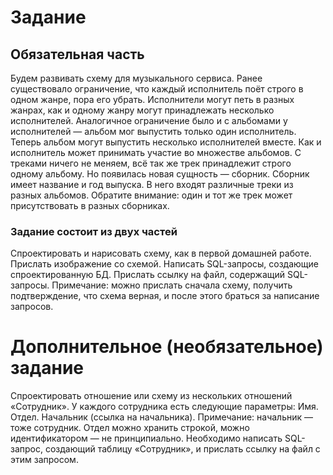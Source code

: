 # Задание
## Обязательная часть
Будем развивать схему для музыкального сервиса.
Ранее существовало ограничение, что каждый исполнитель поёт строго в одном жанре, пора его убрать. Исполнители могут петь в разных жанрах, как и одному жанру могут принадлежать несколько исполнителей.
Аналогичное ограничение было и с альбомами у исполнителей — альбом мог выпустить только один исполнитель. Теперь альбом могут выпустить несколько исполнителей вместе. Как и исполнитель может принимать участие во множестве альбомов.
С треками ничего не меняем, всё так же трек принадлежит строго одному альбому.
Но появилась новая сущность — сборник. Сборник имеет название и год выпуска. В него входят различные треки из разных альбомов.
Обратите внимание: один и тот же трек может присутствовать в разных сборниках.

### Задание состоит из двух частей
Спроектировать и нарисовать схему, как в первой домашней работе. Прислать изображение со схемой.
Написать SQL-запросы, создающие спроектированную БД. Прислать ссылку на файл, содержащий SQL-запросы.
Примечание: можно прислать сначала схему, получить подтверждение, что схема верная, и после этого браться за написание запросов.

# Дополнительное (необязательное) задание
Спроектировать отношение или схему из нескольких отношений «Сотрудник». У каждого сотрудника есть следующие параметры:
Имя.
Отдел.
Начальник (ссылка на начальника).
Примечание: начальник — тоже сотрудник. Отдел можно хранить строкой, можно идентификатором — не принципиально.
Необходимо написать SQL-запрос, создающий таблицу «Сотрудник», и прислать ссылку на файл с этим запросом.
